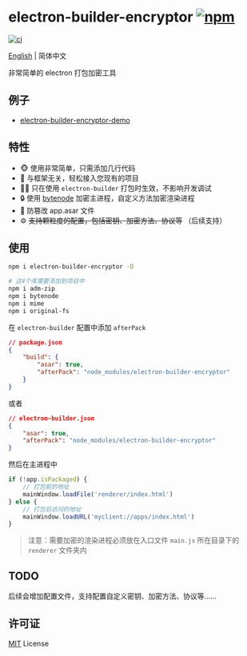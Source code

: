 # electron-builder-encryptor [![npm](https://img.shields.io/npm/v/electron-builder-encryptor.svg)](https://npmjs.com/package/electron-builder-encryptor)

[![ci](https://github.com/dusionlike/electron-builder-encryptor/actions/workflows/ci.yml/badge.svg)](https://github.com/dusionlike/electron-builder-encryptor/actions/workflows/ci.yml)

[English](./README.md) | 简体中文

非常简单的 electron 打包加密工具

## 例子

- [electron-builder-encryptor-demo](https://github.com/dusionlike/electron-builder-encryptor/tree/main/playground)

## 特性

- 🐵 使用非常简单，只需添加几行代码
- 💚 与框架无关，轻松接入您现有的项目
- 🤷‍♂️ 只在使用 `electron-builder` 打包时生效，不影响开发调试
- 🔒 使用 [bytenode](https://github.com/bytenode/bytenode) 加密主进程，自定义方法加密渲染进程
- 👀 防篡改 app.asar 文件
- ⚙️ ~~支持颗粒度的配置，包括密钥、加密方法、协议等~~ （后续支持）

## 使用

```bash
npm i electron-builder-encryptor -D

# 这4个库需要添加到项目中
npm i adm-zip
npm i bytenode
npm i mime
npm i original-fs
```

在 `electron-builder` 配置中添加 `afterPack`

```json
// package.json
{
    "build": {
        "asar": true,
        "afterPack": "node_modules/electron-builder-encryptor"
    }
}
```

或者

```json
// electron-builder.json
{
    "asar": true,
    "afterPack": "node_modules/electron-builder-encryptor"
}
```

然后在主进程中

```js
if (!app.isPackaged) {
    // 打包前的地址
    mainWindow.loadFile('renderer/index.html')
} else {
    // 打包后访问的地址
    mainWindow.loadURL('myclient://apps/index.html')
}
```

> 注意：需要加密的渲染进程必须放在入口文件 `main.js` 所在目录下的 `renderer` 文件夹内

## TODO

后续会增加配置文件，支持配置自定义密钥、加密方法、协议等……

## 许可证

[MIT](./LICENSE) License
